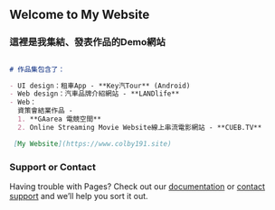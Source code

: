 ## Welcome to My Website 

### 這裡是我集結、發表作品的Demo網站

```markdown

# 作品集包含了：

- UI design：租車App - **Key汽Tour** (Android)
- Web design：汽車品牌介紹網站 - **LANDlife**
- Web：
  資策會結業作品 - 
  1. **GAarea 電競空間**
  2. Online Streaming Movie Website線上串流電影網站 - **CUEB.TV**

 [My Website](https://www.colby191.site) 

```




### Support or Contact

Having trouble with Pages? Check out our [documentation](https://help.github.com/categories/github-pages-basics/) or [contact support](https://github.com/contact) and we’ll help you sort it out.
